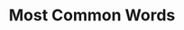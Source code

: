 ---
title: Most Common Words
layout: revealjs-vocabulary
category: warm-up
script: 
- time
- person
- year
- way
- day
- thing
- man
- world
- life
- hand
- part
- child
- eye
- woman
- place
- work
- week
- case
- point
- government
- company
- number
- group
- problem
- fact
script2:
- be
- have
- do
- say
- get
- make
- go
- know
- take
- see
- come
- think
- look
- want
- give
- use
- find
- tell
- ask
- work
- seem
- feel
- try
- leave
- call
script3:
- good
- new
- first
- last
- long
- great
- little
- own
- other
- old
- right
- big
- high
- different
- small
- large
- next
- early
- young
- important
- few
- public
- bad
- same
- able
---